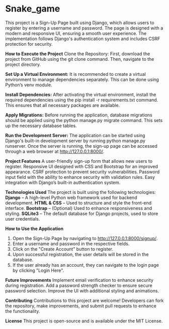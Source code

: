 # Snake_game

This project is a Sign-Up Page built using Django, which allows users to register by entering a username and password. The page is designed with a modern and responsive UI, ensuring a smooth user experience. The implementation follows Django's authentication system and includes CSRF protection for security.

**How to Execute the Project**
Clone the Repository:
First, download the project from GitHub using the git clone command. Then, navigate to the project directory.

**Set Up a Virtual Environment:**
It is recommended to create a virtual environment to manage dependencies separately. This can be done using Python’s venv module.

**Install Dependencies:**
After activating the virtual environment, install the required dependencies using the pip install -r requirements.txt command. This ensures that all necessary packages are available.

**Apply Migrations:**
Before running the application, database migrations should be applied using the python manage.py migrate command. This sets up the necessary database tables.

**Run the Development Server:**
The application can be started using Django's built-in development server by running python manage.py runserver. Once the server is running, the sign-up page can be accessed through a web browser at http://127.0.0.1:8000/.

**Project Features**
A user-friendly sign-up form that allows new users to register.
Responsive UI designed with CSS and Bootstrap for an improved appearance.
CSRF protection to prevent security vulnerabilities.
Password input field with the ability to enhance security with validation rules.
Easy integration with Django’s built-in authentication system.

**Technologies Used**
The project is built using the following technologies:
**Django** – A high-level Python web framework used for backend development.
**HTML & CSS** – Used to structure and style the front-end interface.
**Bootstrap** – (Optional) Used to enhance responsiveness and styling.
**SQLite3** – The default database for Django projects, used to store user credentials.

**How to Use the Application**
1. Open the Sign-Up Page by navigating to http://127.0.0.1:8000/signup/.
2. Enter a username and password in the respective fields.
3. Click on the "Create Account" button to register.
4. Upon successful registration, the user details will be stored in the database.
5. If the user already has an account, they can navigate to the login page by clicking "Login Here".

**Future Improvements**
Implement email verification to enhance security during registration.
Add a password strength checker to ensure secure password selection.
Improve the UI with additional styling and animations.

**Contributing**
Contributions to this project are welcome! Developers can fork the repository, make improvements, and submit pull requests to enhance the functionality.

**License**
This project is open-source and is available under the MIT License.
